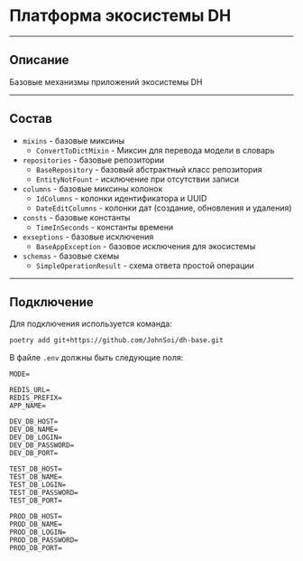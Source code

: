 # Платформа экосистемы DH

---

## Описание 

Базовые механизмы приложений экосистемы DH

---

## Состав

* ```mixins``` - базовые миксины
  * ```ConvertToDictMixin``` - Миксин для перевода модели в словарь 
* ```repositories``` - базовые репозитории
  * ```BaseRepository``` - базовый абстрактный класс репозитория
  * ```EntityNotFount``` - исключение при отсутствии записи
* ```columns``` - базовые миксины колонок
  * ```IdColumns``` - колонки идентификатора и UUID
  * ```DateEditColumns``` - колонки дат (создание, обновления и удаления)
* ```consts``` - базовые константы
  * ```TimeInSeconds``` - константы времени
* ```exseptions``` - базовые исключения
  * ```BaseAppException``` - базовое исключения для экосистемы
* ```schemas``` - базовые схемы
  * ```SimpleOperationResult``` - схема ответа простой операции
---

## Подключение

Для подключения используется команда:
```bash
poetry add git+https://github.com/JohnSoi/dh-base.git
```

В файле ```.env``` должны быть следующие поля:
```dotenv
MODE=

REDIS_URL=
REDIS_PREFIX=
APP_NAME=

DEV_DB_HOST=
DEV_DB_NAME=
DEV_DB_LOGIN=
DEV_DB_PASSWORD=
DEV_DB_PORT=

TEST_DB_HOST=
TEST_DB_NAME=
TEST_DB_LOGIN=
TEST_DB_PASSWORD=
TEST_DB_PORT=

PROD_DB_HOST=
PROD_DB_NAME=
PROD_DB_LOGIN=
PROD_DB_PASSWORD=
PROD_DB_PORT=
```
